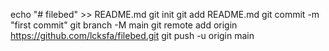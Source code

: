 echo "# filebed" >> README.md
git init
git add README.md
git commit -m "first commit"
git branch -M main
git remote add origin https://github.com/lcksfa/filebed.git
git push -u origin main

